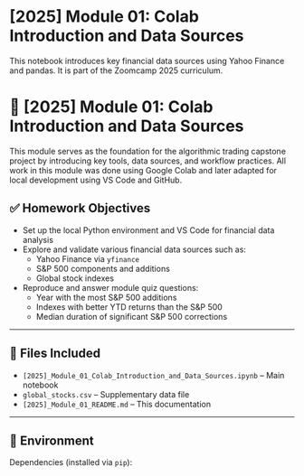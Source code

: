 # [2025] Module 01: Colab Introduction and Data Sources
This notebook introduces key financial data sources using Yahoo Finance and pandas. It is part of the Zoomcamp 2025 curriculum.

# 📘 [2025] Module 01: Colab Introduction and Data Sources

This module serves as the foundation for the algorithmic trading capstone project by introducing key tools, data sources, and workflow practices. All work in this module was done using Google Colab and later adapted for local development using VS Code and GitHub.

## ✅ Homework Objectives

- Set up the local Python environment and VS Code for financial data analysis  
- Explore and validate various financial data sources such as:
  - Yahoo Finance via `yfinance`
  - S&P 500 components and additions
  - Global stock indexes
- Reproduce and answer module quiz questions:
  - Year with the most S&P 500 additions
  - Indexes with better YTD returns than the S&P 500
  - Median duration of significant S&P 500 corrections

---

## 📂 Files Included

- `[2025]_Module_01_Colab_Introduction_and_Data_Sources.ipynb` – Main notebook
- `global_stocks.csv` – Supplementary data file
- `[2025]_Module_01_README.md` – This documentation

---

## 🔧 Environment

Dependencies (installed via `pip`):

